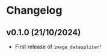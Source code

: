 # Changelog

<!--next-version-placeholder-->

## v0.1.0 (21/10/2024)

- First release of `image_dataspliter`!